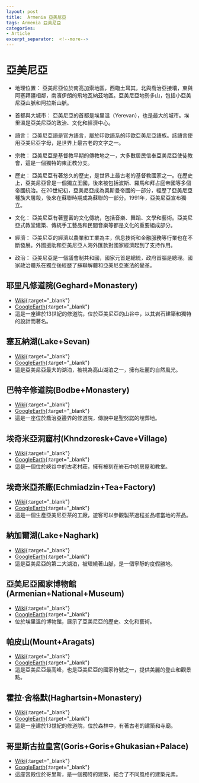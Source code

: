 ```yaml
---
layout: post
title:  Armenia 亞美尼亞
tags: Armenia 亞美尼亞 
categories:
- Article
excerpt_separator:  <!--more-->
---
```

# 亞美尼亞
- 地理位置： 亞美尼亞位於南高加索地區，西臨土耳其，北與喬治亞接壤，東與阿塞拜疆相鄰，南濱伊朗的飛地瓦納茲地區。亞美尼亞地勢多山，包括小亞美尼亞山脈和阿拉斯山脈。

- 首都與大城市： 亞美尼亞的首都是埃里溫（Yerevan），也是最大的城市。埃里溫是亞美尼亞的政治、文化和經濟中心。

- 語言： 亞美尼亞語是官方語言，屬於印歐語系的印歐亞美尼亞語族。該語言使用亞美尼亞字母，是世界上最古老的文字之一。

- 宗教： 亞美尼亞是基督教早期的傳教地之一，大多數居民信奉亞美尼亞使徒教會，這是一個獨特的東正教分支。

- 歷史： 亞美尼亞有著悠久的歷史，是世界上最古老的基督教國家之一。在歷史上，亞美尼亞曾是一個獨立王國，後來被包括波斯、羅馬和拜占庭帝國等多個帝國統治。在20世紀初，亞美尼亞成為奧斯曼帝國的一部分，經歷了亞美尼亞種族大屠殺，後來在蘇聯時期成為蘇聯的一部分。1991年，亞美尼亞宣布獨立。

- 文化： 亞美尼亞有著豐富的文化傳統，包括音樂、舞蹈、文學和藝術。亞美尼亞式教堂建築、傳統手工藝品和民間音樂等都是文化的重要組成部分。

- 經濟： 亞美尼亞的經濟以農業和工業為主，信息技術和金融服務等行業也在不斷發展。外國援助和亞美尼亞人海外匯款對國家經濟起到了支持作用。

- 政治： 亞美尼亞是一個議會制共和國，國家元首是總統，政府首腦是總理。國家政治體系在獨立後經歷了蘇聯解體和亞美尼亞憲法的變革。

## 耶里凡修道院(Geghard+Monastery)
- [Wiki](https://zh.wikipedia.org/w/index.php?search=Geghard+Monastery "Wiki"){:target="_blank"} 
- [GoogleEarth](https://earth.google.com/web/search/Geghard+Monastery "GoogleEarth"){:target="_blank"} 
- 這是一座建於13世紀的修道院，位於亞美尼亞的山谷中，以其岩石建築和獨特的設計而著名。

## 塞瓦納湖(Lake+Sevan)
- [Wiki](https://zh.wikipedia.org/w/index.php?search=Lake+Sevan "Wiki"){:target="_blank"} 
- [GoogleEarth](https://earth.google.com/web/search/Lake+Sevan "GoogleEarth"){:target="_blank"} 
- 這是亞美尼亞最大的湖泊，被視為高山湖泊之一，擁有壯麗的自然風光。

## 巴特辛修道院(Bodbe+Monastery)
- [Wiki](https://zh.wikipedia.org/w/index.php?search=Bodbe+Monastery "Wiki"){:target="_blank"} 
- [GoogleEarth](https://earth.google.com/web/search/Bodbe+Monastery "GoogleEarth"){:target="_blank"} 
- 這是一座位於喬治亞邊界的修道院，傳說中是聖努諾的埋葬地。

## 埃奇米亞洞窟村(Khndzoresk+Cave+Village)
- [Wiki](https://zh.wikipedia.org/w/index.php?search=Khndzoresk+Cave+Village "Wiki"){:target="_blank"} 
- [GoogleEarth](https://earth.google.com/web/search/Khndzoresk+Cave+Village "GoogleEarth"){:target="_blank"} 
- 這是一個位於峽谷中的古老村莊，擁有被刻在岩石中的房屋和教堂。

## 埃奇米亞茶廠(Echmiadzin+Tea+Factory)
- [Wiki](https://zh.wikipedia.org/w/index.php?search=Echmiadzin+Tea+Factory "Wiki"){:target="_blank"} 
- [GoogleEarth](https://earth.google.com/web/search/Echmiadzin+Tea+Factory "GoogleEarth"){:target="_blank"} 
- 這是一個生產亞美尼亞茶的工廠，遊客可以參觀製茶過程並品嚐當地的茶品。

## 納加爾湖(Lake+Naghark)
- [Wiki](https://zh.wikipedia.org/w/index.php?search=Lake+Naghark "Wiki"){:target="_blank"} 
- [GoogleEarth](https://earth.google.com/web/search/Lake+Naghark "GoogleEarth"){:target="_blank"} 
- 這是亞美尼亞的第二大湖泊，被環繞著山脈，是一個寧靜的度假勝地。

## 亞美尼亞國家博物館(Armenian+National+Museum)
- [Wiki](https://zh.wikipedia.org/w/index.php?search=Armenian+National+Museum "Wiki"){:target="_blank"} 
- [GoogleEarth](https://earth.google.com/web/search/Armenian+National+Museum "GoogleEarth"){:target="_blank"} 
- 位於埃里溫的博物館，展示了亞美尼亞的歷史、文化和藝術。

## 帕皮山(Mount+Aragats)
- [Wiki](https://zh.wikipedia.org/w/index.php?search=Mount+Aragats "Wiki"){:target="_blank"} 
- [GoogleEarth](https://earth.google.com/web/search/Mount+Aragats "GoogleEarth"){:target="_blank"} 
- 這是亞美尼亞最高峰，也是亞美尼亞的國家符號之一，提供美麗的登山和觀景點。

## 霍拉·舍格默(Haghartsin+Monastery)
- [Wiki](https://zh.wikipedia.org/w/index.php?search=Haghartsin+Monastery "Wiki"){:target="_blank"} 
- [GoogleEarth](https://earth.google.com/web/search/Haghartsin+Monastery "GoogleEarth"){:target="_blank"} 
- 這是一座建於13世紀的修道院，位於森林中，有著古老的建築和寺廟。

## 哥里斯古拉皇宮(Goris+Goris+Ghukasian+Palace)
- [Wiki](https://zh.wikipedia.org/w/index.php?search=Goris+Goris+Ghukasian+Palace "Wiki"){:target="_blank"} 
- [GoogleEarth](https://earth.google.com/web/search/Goris+Goris+Ghukasian+Palace "GoogleEarth"){:target="_blank"} 
- 這座宮殿位於哥里斯，是一個獨特的建築，結合了不同風格的建築元素。

